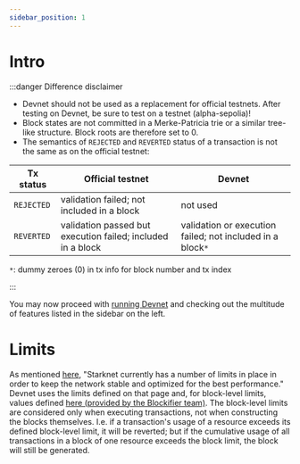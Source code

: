 ```yaml
---
sidebar_position: 1
---
```


# Intro

:::danger Difference disclaimer

- Devnet should not be used as a replacement for official testnets. After testing on Devnet, be sure to test on a testnet (alpha-sepolia)!
- Block states are not committed in a Merke-Patricia trie or a similar tree-like structure. Block roots are therefore set to 0.
- The semantics of `REJECTED` and `REVERTED` status of a transaction is not the same as on the official testnet:

| Tx status  | Official testnet                                            | Devnet                                                     |
| ---------- | ----------------------------------------------------------- | ---------------------------------------------------------- |
| `REJECTED` | validation failed; not included in a block                  | not used                                                   |
| `REVERTED` | validation passed but execution failed; included in a block | validation or execution failed; not included in a block`*` |

`*`: dummy zeroes (0) in tx info for block number and tx index

:::

You may now proceed with [running Devnet](./running/install) and checking out the multitude of features listed in the sidebar on the left.

# Limits

As mentioned [here](https://docs.starknet.io/tools/limits-and-triggers/), "Starknet currently has a number of limits in place in order to keep the network stable and optimized for the best performance." Devnet uses the limits defined on that page and, for block-level limits, values defined [here (provided by the Blockifier team)](https://github.com/0xSpaceShard/starknet-devnet/blob/main/crates/starknet-devnet-core/src/utils.rs). The block-level limits are considered only when executing transactions, not when constructing the blocks themselves. I.e. if a transaction's usage of a resource exceeds its defined block-level limit, it will be reverted; but if the cumulative usage of all transactions in a block of one resource exceeds the block limit, the block will still be generated.
